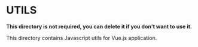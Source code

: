 # UTILS

**This directory is not required, you can delete it if you don't want to use it.**

This directory contains Javascript utils for Vue.js application.
